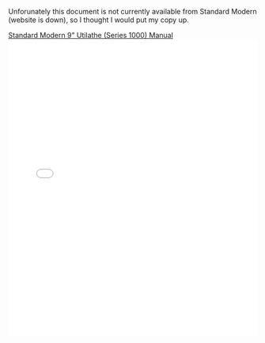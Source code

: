 <!--
.. title: Standard Modern 9" Utilathe (Series 1000) Operator's Handbook
.. slug: standard-modern-9-utilathe-series-1000-operators-handbook
.. date: 2025-10-26 11:49:32 UTC-07:00
.. tags: Utilathe 9" Series 1000, B-65668, lathe
.. category: lathe
.. link: 
.. description: 
.. type: text
-->

Unforunately this document is not currently available from Standard Modern (website is down), so I thought I would put my copy up.

<!-- TEASER_END -->

<a href="/lathe/standard-modern-utilathe-9-inch-manual.pdf">Standard Modern 9" Utilathe (Series 1000) Manual</a>
<embed src="/lathe/standard-modern-utilathe-9-inch-manual.pdf" type="application/pdf" width="100%" height="600px" />

